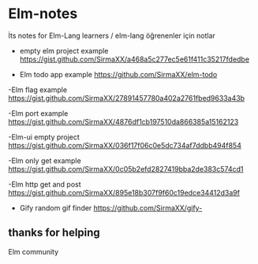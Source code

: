 # Elm-notes
İts notes for Elm-Lang learners / elm-lang öğrenenler için notlar
- empty elm project example
https://gist.github.com/SirmaXX/a468a5c277ec5e61f411c35217fdedbe


- Elm todo app example
https://github.com/SirmaXX/elm-todo


-Elm flag example
https://gist.github.com/SirmaXX/27891457780a402a2761fbed9633a43b


-Elm port example
https://gist.github.com/SirmaXX/4876df1cb197510da866385a15162123


-Elm-ui empty project
https://gist.github.com/SirmaXX/036f17f06c0e5dc734af7ddbb494f854


-Elm only get example 
https://gist.github.com/SirmaXX/0c05b2efd2827419bba2de383c574cd1


-Elm http get and post 
https://gist.github.com/SirmaXX/895e18b307f9f60c19edce34412d3a9f


- Gify random gif finder
https://github.com/SirmaXX/gify-
## thanks for helping
Elm community 
